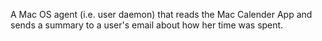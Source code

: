 A Mac OS agent (i.e. user daemon) that reads the Mac Calender App and sends a 
summary to a user's email about how her time was spent.
